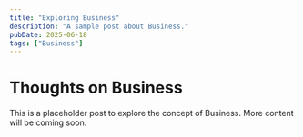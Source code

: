```yaml
---
title: "Exploring Business"
description: "A sample post about Business."
pubDate: 2025-06-18
tags: ["Business"]
---
```


# Thoughts on Business

This is a placeholder post to explore the concept of Business. More content will be coming soon.
